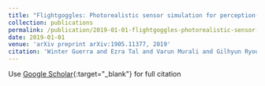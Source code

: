 ```yaml
---
title: "Flightgoggles: Photorealistic sensor simulation for perception-driven robotics using photogrammetry and virtual reality"
collection: publications
permalink: /publication/2019-01-01-flightgoggles-photorealistic-sensor-simulation-for-perception-driven-robotics-using-photogrammetry-and-virtual-reality
date: 2019-01-01
venue: 'arXiv preprint arXiv:1905.11377, 2019'
citation: 'Winter Guerra and Ezra Tal and Varun Murali and Gilhyun Ryou and Sertac Karaman &quot;Flightgoggles: Photorealistic sensor simulation for perception-driven robotics using photogrammetry and virtual reality.&quot; arXiv preprint arXiv:1905.11377, 2019, 2019.'
---
```

Use [Google Scholar](https://scholar.google.com/scholar?q=flightgoggles+photorealistic+sensor+simulation+for+perception+driven+robotics+using+photogrammetry+and+virtual+reality){:target="_blank"} for full citation